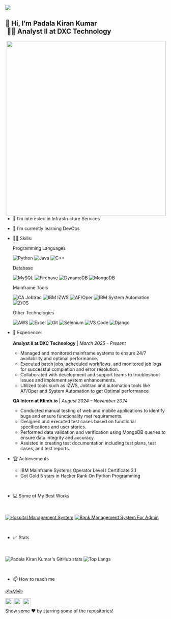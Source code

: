 
![](https://komarev.com/ghpvc/?username=padalakiran&color=brightgreen)
## 👋 Hi, I’m Padala Kiran Kumar</br>      &nbsp;👨‍💻 Analyst II at DXC Technology
<img align="right" width="500" height="550" src="https://raw.githubusercontent.com/hasibul-hasan-shuvo/hasibul-hasan-shuvo/main/images/coding-boy.gif">
  
- 👀 I’m interested in Infrastructure Services
-  🌱 I’m currently learning DevOps
- 👨‍💻 Skills:

  Programming Languages
  
  ![Python](https://img.shields.io/badge/Python-3776AB?style=flat-square&logo=python&logoColor=white)
![Java](https://img.shields.io/badge/Java-007396?style=flat-square&logo=java&logoColor=white)
![C++](https://img.shields.io/badge/C%2B%2B-00599C?style=flat-square&logo=c%2B%2B&logoColor=white)

  Database
  
  ![MySQL](https://img.shields.io/badge/MySQL-4479A1?style=flat-square&logo=mysql&logoColor=white)
![Firebase](https://img.shields.io/badge/Firebase-FFCA28?style=flat-square&logo=firebase&logoColor=black)
![DynamoDB](https://img.shields.io/badge/DynamoDB-4053D6?style=flat-square&logo=amazon-dynamodb&logoColor=white)
![MongoDB](https://img.shields.io/badge/MongoDB-47A248?style=flat-square&logo=mongodb&logoColor=white)

  Mainframe Tools
  
  ![CA Jobtrac](https://img.shields.io/badge/CA%20Jobtrac-0078D7?style=flat-square&logo=appveyor&logoColor=white)
![IBM IZWS](https://img.shields.io/badge/IBM%20IZWS-1F70C1?style=flat-square&logo=ibm&logoColor=white)
![AF/Oper](https://img.shields.io/badge/AF%2FOper-FF6F00?style=flat-square&logo=appveyor&logoColor=white)
![IBM System Automation](https://img.shields.io/badge/IBM%20System%20Automation-000000?style=flat-square&logo=ibm&logoColor=white)
![Z/OS](https://img.shields.io/badge/Z%2FOS-E01E1E?style=flat-square&logo=ibm&logoColor=white)




  Other Technologies
  
  ![AWS](https://img.shields.io/badge/Amazon%20Web%20Services-232F3E?style=flat-square&logo=amazon-aws&logoColor=white)
![Excel](https://img.shields.io/badge/Excel-217346?style=flat-square&logo=microsoft-excel&logoColor=white)
![Git](https://img.shields.io/badge/Git-F05032?style=flat-square&logo=git&logoColor=white)
![Selenium](https://img.shields.io/badge/Selenium-43B02A?style=flat-square&logo=selenium&logoColor=white)
![VS Code](https://img.shields.io/badge/VS%20Code-007ACC?style=flat-square&logo=visual-studio-code&logoColor=white)
![Django](https://img.shields.io/badge/Django-092E20?style=flat-square&logo=django&logoColor=white)


- 💼 Experience:</br></br>
   **Analyst II at DXC Technology** | *March 2025 – Present*
   - Managed and monitored mainframe systems to ensure 24/7 availability and optimal performance.
   - Executed batch jobs, scheduled workflows, and monitored job logs for successful completion and error resolution.
   - Collaborated with development and support teams to troubleshoot issues and implement system enhancements.
   - Utilized tools such as IZWS, Jobtrac and automation tools like AF/Oper and System Automation to get Optimal performance


   **QA Intern at Klimb.io** | *August 2024 – November 2024*
   - Conducted manual testing of web and mobile applications to identify bugs and ensure functionality met requirements.
   - Designed and executed test cases based on functional specifications and user stories.
   - Performed data validation and verification using MongoDB queries to ensure data integrity and accuracy.
   - Assisted in creating test documentation including test plans, test cases, and test reports.

   

  
  
  


 
 - 🏆 Achievements
  
      - IBM Mainframe Systems Operator Level I Certificate 3.1
      - Got Gold 5 stars in Hacker Rank On Python Programming

      
<br/>

 - 💻 Some of My Best Works 
 </br>
 
[![Hospital Management System](https://github-readme-stats.vercel.app/api/pin/?username=padalakiran&repo=Hospital_Management_System&theme=blue-green)](https://github.com/padalakiran/Hospital_Management_System)
[![Bank Management System For Admin](https://github-readme-stats.vercel.app/api/pin/?username=padalakiran&repo=Bank_Management_System_For_Admin&theme=blue-green)](https://github.com/padalakiran/Bank_Management_System_For_Admin)


</br>

 - 📈 Stats
 
</br>
 
 ![Padala Kiran Kumar's GitHub stats](https://github-readme-stats.vercel.app/api?username=padalakiran&theme=chartreuse-dark)
 ![Top Langs](https://github-readme-stats.vercel.app/api/top-langs/?username=padalakiran&layout=compact&theme=vision-friendly-dark)



 </br>
 




 - 📫 How to reach me 

  [𝒫𝑜𝓇𝓉𝒻𝑜𝓁𝒾𝑜](https://padalakiran.wixsite.com/kiran-portfolio)

  [<img align="left" width="25" height="25" src="https://upload.wikimedia.org/wikipedia/commons/thumb/c/ca/LinkedIn_logo_initials.png/768px-LinkedIn_logo_initials.png">](https://www.linkedin.com/in/P-Kiran/)
  [<img align="left" width="25" height="25" src="https://upload.wikimedia.org/wikipedia/commons/thumb/6/6b/WhatsApp.svg/2044px-WhatsApp.svg.png">](https://wa.me/917995141415)
  [<img align="left" width="25" height="25" src="https://upload.wikimedia.org/wikipedia/commons/thumb/e/e7/Instagram_logo_2016.svg/768px-Instagram_logo_2016.svg.png">](https://www.instagram.com/padala_kiran_kumar/)
 <br/>
 
Show some ❤️ by starring some of the repositories!

 
 
<!---
padalakiran/padalakiran is a ✨ special ✨ repository because its `README.md` (this file) appears on your GitHub profile.
You can click the Preview link to take a look at your changes.
--->


